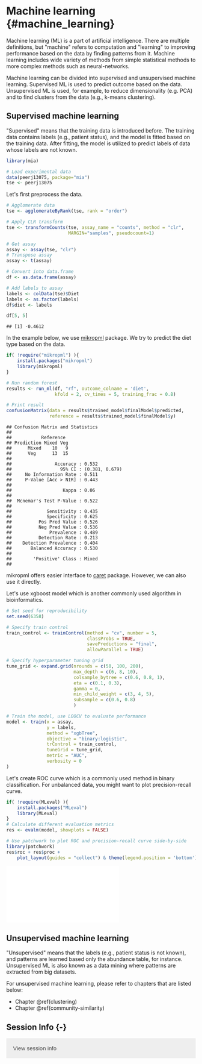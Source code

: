 # Machine learning {#machine_learning}

<script>
document.addEventListener("click", function (event) {
    if (event.target.classList.contains("rebook-collapse")) {
        event.target.classList.toggle("active");
        var content = event.target.nextElementSibling;
        if (content.style.display === "block") {
            content.style.display = "none";
        } else {
            content.style.display = "block";
        }
    }
})
</script>

<style>
.rebook-collapse {
  background-color: #eee;
  color: #444;
  cursor: pointer;
  padding: 18px;
  width: 100%;
  border: none;
  text-align: left;
  outline: none;
  font-size: 15px;
}

.rebook-content {
  padding: 0 18px;
  display: none;
  overflow: hidden;
  background-color: #f1f1f1;
}
</style>

Machine learning (ML) is a part of artificial intelligence. There are multiple
definitions, but "machine" refers to computation and "learning" to improving 
performance based on the data by finding patterns from it. Machine learning
includes wide variety of methods from simple statistical methods to more 
complex methods such as neural-networks. 

Machine learning can be divided into supervised and unsupervised machine learning.
Supervised ML is used to predict outcome based on the data. Unsupervised ML is used, 
for example, to reduce dimensionality (e.g. PCA) and to find clusters from the 
data (e.g., k-means clustering). 


## Supervised machine learning

"Supervised" means that the training data is introduced before. The training data
contains labels (e.g., patient status), and the model is fitted based on the 
training data. After fitting, the model is utilized to predict labels of data whose 
labels are not known. 


```r
library(mia)

# Load experimental data
data(peerj13075, package="mia")
tse <- peerj13075
```

Let's first preprocess the data.


```r
# Agglomerate data
tse <- agglomerateByRank(tse, rank = "order")

# Apply CLR transform
tse <- transformCounts(tse, assay_name = "counts", method = "clr",
                       MARGIN="samples", pseudocount=1)

# Get assay
assay <- assay(tse, "clr")
# Transpose assay
assay <- t(assay)

# Convert into data.frame
df <- as.data.frame(assay)

# Add labels to assay
labels <- colData(tse)$Diet
labels <- as.factor(labels)
df$diet <- labels 

df[5, 5]
```

```
## [1] -0.4612
```

In the example below, we use [mikropml](https://journals.asm.org/doi/10.1128/mBio.00434-20)
package. We try to predict the diet type based on the data.


```r
if( !require("mikropml") ){
    install.packages("mikropml")
    library(mikropml)
}

# Run random forest 
results <- run_ml(df, "rf", outcome_colname = 'diet', 
                  kfold = 2, cv_times = 5, training_frac = 0.8)

# Print result
confusionMatrix(data = results$trained_model$finalModel$predicted, 
                reference = results$trained_model$finalModel$y)
```

```
## Confusion Matrix and Statistics
## 
##           Reference
## Prediction Mixed Veg
##      Mixed    10   9
##      Veg      13  15
##                                         
##                Accuracy : 0.532         
##                  95% CI : (0.381, 0.679)
##     No Information Rate : 0.511         
##     P-Value [Acc > NIR] : 0.443         
##                                         
##                   Kappa : 0.06          
##                                         
##  Mcnemar's Test P-Value : 0.522         
##                                         
##             Sensitivity : 0.435         
##             Specificity : 0.625         
##          Pos Pred Value : 0.526         
##          Neg Pred Value : 0.536         
##              Prevalence : 0.489         
##          Detection Rate : 0.213         
##    Detection Prevalence : 0.404         
##       Balanced Accuracy : 0.530         
##                                         
##        'Positive' Class : Mixed         
## 
```

mikropml offers easier interface to [caret](https://cran.r-project.org/web/packages/caret/index.html) 
package. However, we can also use it directly.

Let's use xgboost model which is another commonly used algorithm in bioinformatics.


```r
# Set seed for reproducibility
set.seed(6358)

# Specify train control
train_control <- trainControl(method = "cv", number = 5,
                              classProbs = TRUE, 
                              savePredictions = "final",
                              allowParallel = TRUE)

# Specify hyperparameter tuning grid
tune_grid <- expand.grid(nrounds = c(50, 100, 200),
                         max_depth = c(6, 8, 10),
                         colsample_bytree = c(0.6, 0.8, 1),
                         eta = c(0.1, 0.3),
                         gamma = 0,
                         min_child_weight = c(3, 4, 5),
                         subsample = c(0.6, 0.8)
                         )

# Train the model, use LOOCV to evaluate performance
model <- train(x = assay, 
               y = labels, 
               method = "xgbTree",
               objective = "binary:logistic",
               trControl = train_control,
               tuneGrid = tune_grid,
               metric = "AUC",
               verbosity = 0
)
```

Let's create ROC curve which is a commonly used method in binary classification.
For unbalanced data, you might want to plot precision-recall curve. 


```r
if( !require(MLeval) ){
    install.packages("MLeval")
    library(MLeval)
}
# Calculate different evaluation metrics
res <- evalm(model, showplots = FALSE)

# Use patchwork to plot ROC and precision-recall curve side-by-side
library(patchwork)
res$roc + res$proc + 
    plot_layout(guides = "collect") & theme(legend.position = 'bottom')
```

![](40_machine_learning_files/figure-latex/super5-1.pdf)<!-- --> 

## Unsupervised machine learning

"Unsupervised" means that the labels (e.g., patient status is not known), 
and patterns are learned based only the abundance table, for instance. 
Unsupervised ML is also known as a data mining where patterns are extracted 
from big datasets. 

For unsupervised machine learning, please refer to chapters that are listed below:

- Chapter \@ref(clustering)
- Chapter \@ref(community-similarity) 

## Session Info {-}

<button class="rebook-collapse">View session info</button>
<div class="rebook-content">
```
R version 4.3.0 (2023-04-21)
Platform: x86_64-pc-linux-gnu (64-bit)
Running under: Ubuntu 22.04.2 LTS

Matrix products: default
BLAS:   /usr/lib/x86_64-linux-gnu/openblas-pthread/libblas.so.3 
LAPACK: /usr/lib/x86_64-linux-gnu/openblas-pthread/libopenblasp-r0.3.20.so;  LAPACK version 3.10.0

locale:
 [1] LC_CTYPE=en_US.UTF-8       LC_NUMERIC=C              
 [3] LC_TIME=en_US.UTF-8        LC_COLLATE=en_US.UTF-8    
 [5] LC_MONETARY=en_US.UTF-8    LC_MESSAGES=en_US.UTF-8   
 [7] LC_PAPER=en_US.UTF-8       LC_NAME=C                 
 [9] LC_ADDRESS=C               LC_TELEPHONE=C            
[11] LC_MEASUREMENT=en_US.UTF-8 LC_IDENTIFICATION=C       

time zone: UTC
tzcode source: system (glibc)

attached base packages:
[1] stats4    stats     graphics  grDevices utils     datasets  methods  
[8] base     

other attached packages:
 [1] patchwork_1.1.2                MLeval_0.3                    
 [3] caret_6.0-94                   lattice_0.21-8                
 [5] ggplot2_3.4.2                  mikropml_1.6.0                
 [7] mia_1.7.11                     MultiAssayExperiment_1.26.0   
 [9] TreeSummarizedExperiment_2.1.4 Biostrings_2.68.0             
[11] XVector_0.40.0                 SingleCellExperiment_1.22.0   
[13] SummarizedExperiment_1.30.0    Biobase_2.60.0                
[15] GenomicRanges_1.52.0           GenomeInfoDb_1.36.0           
[17] IRanges_2.34.0                 S4Vectors_0.38.0              
[19] BiocGenerics_0.46.0            MatrixGenerics_1.12.0         
[21] matrixStats_0.63.0-9003        BiocStyle_2.28.0              
[23] rebook_1.9.0                  

loaded via a namespace (and not attached):
  [1] shape_1.4.6                 jsonlite_1.8.4             
  [3] CodeDepends_0.6.5           magrittr_2.0.3             
  [5] ggbeeswarm_0.7.1            farver_2.1.1               
  [7] rmarkdown_2.21              zlibbioc_1.46.0            
  [9] vctrs_0.6.2                 ROCR_1.0-11                
 [11] memoise_2.0.1               DelayedMatrixStats_1.22.0  
 [13] RCurl_1.98-1.12             htmltools_0.5.5            
 [15] BiocNeighbors_1.18.0        xgboost_1.7.5.1            
 [17] pROC_1.18.0                 parallelly_1.35.0          
 [19] plyr_1.8.8                  DECIPHER_2.28.0            
 [21] lubridate_1.9.2             cachem_1.0.7               
 [23] lifecycle_1.0.3             iterators_1.0.14           
 [25] pkgconfig_2.0.3             rsvd_1.0.5                 
 [27] Matrix_1.5-4                R6_2.5.1                   
 [29] fastmap_1.1.1               future_1.32.0              
 [31] GenomeInfoDbData_1.2.10     digest_0.6.31              
 [33] colorspace_2.1-0            scater_1.28.0              
 [35] irlba_2.3.5.1               RSQLite_2.3.1              
 [37] vegan_2.6-4                 beachmat_2.16.0            
 [39] labeling_0.4.2              filelock_1.0.2             
 [41] randomForest_4.7-1.1        timechange_0.2.0           
 [43] fansi_1.0.4                 mgcv_1.8-42                
 [45] compiler_4.3.0              proxy_0.4-27               
 [47] withr_2.5.0                 bit64_4.0.5                
 [49] BiocParallel_1.34.0         viridis_0.6.2              
 [51] DBI_1.1.3                   highr_0.10                 
 [53] MASS_7.3-59                 lava_1.7.2.1               
 [55] DelayedArray_0.25.0         permute_0.9-7              
 [57] ModelMetrics_1.2.2.2        tools_4.3.0                
 [59] vipor_0.4.5                 beeswarm_0.4.0             
 [61] ape_5.7-1                   future.apply_1.10.0        
 [63] nnet_7.3-18                 glue_1.6.2                 
 [65] nlme_3.1-162                grid_4.3.0                 
 [67] cluster_2.1.4               reshape2_1.4.4             
 [69] generics_0.1.3              recipes_1.0.6              
 [71] gtable_0.3.3                class_7.3-21               
 [73] tidyr_1.3.0                 data.table_1.14.8          
 [75] BiocSingular_1.16.0         ScaledMatrix_1.7.1         
 [77] utf8_1.2.3                  ggrepel_0.9.3              
 [79] foreach_1.5.2               pillar_1.9.0               
 [81] stringr_1.5.0               yulab.utils_0.0.6          
 [83] splines_4.3.0               dplyr_1.1.2                
 [85] treeio_1.24.0               survival_3.5-5             
 [87] bit_4.0.5                   tidyselect_1.2.0           
 [89] DirichletMultinomial_1.42.0 scuttle_1.10.0             
 [91] knitr_1.42                  gridExtra_2.3              
 [93] bookdown_0.33               xfun_0.39                  
 [95] hardhat_1.3.0               timeDate_4022.108          
 [97] stringi_1.7.12              lazyeval_0.2.2             
 [99] yaml_2.3.7                  evaluate_0.20              
[101] codetools_0.2-19            MLmetrics_1.1.1            
[103] kernlab_0.9-32              tibble_3.2.1               
[105] BiocManager_1.30.20         graph_1.78.0               
[107] cli_3.6.1                   rpart_4.1.19               
[109] munsell_0.5.0               Rcpp_1.0.10                
[111] globals_0.16.2              dir.expiry_1.8.0           
[113] XML_3.99-0.14               parallel_4.3.0             
[115] gower_1.0.1                 blob_1.2.4                 
[117] sparseMatrixStats_1.12.0    bitops_1.0-7               
[119] glmnet_4.1-7                listenv_0.9.0              
[121] decontam_1.20.0             viridisLite_0.4.1          
[123] tidytree_0.4.2              ipred_0.9-14               
[125] e1071_1.7-13                scales_1.2.1               
[127] prodlim_2023.03.31          purrr_1.0.1                
[129] crayon_1.5.2                rlang_1.1.0                
```
</div>

